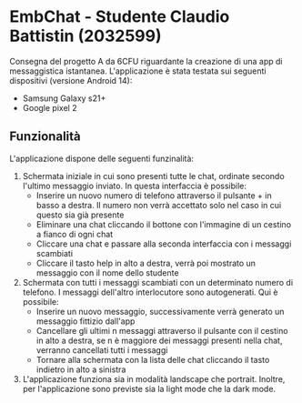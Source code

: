 # EmbChat - Studente Claudio Battistin (2032599)
Consegna del progetto A da 6CFU riguardante la creazione di una app di messaggistica istantanea. 
L'applicazione è stata testata sui seguenti dispositivi (versione Android 14):
* Samsung Galaxy s21+
* Google pixel 2
## Funzionalità
L'applicazione dispone delle seguenti funzinalità:
1. Schermata iniziale in cui sono presenti tutte le chat, ordinate secondo l'ultimo messaggio inviato. In questa interfaccia è possibile:
    - Inserire un nuovo numero di telefono attraverso il pulsante + in basso a destra. Il numero non verrà accettato solo nel caso in cui questo sia già presente
    - Eliminare una chat cliccando il bottone con l'immagine di un cestino a fianco di ogni chat
    - Cliccare una chat e passare alla seconda interfaccia con i messaggi scambiati
    - Cliccare il tasto help in alto a destra, verrà poi mostrato un messaggio con il nome dello studente
2. Schermata con tutti i messaggi scambiati con un determinato numero di telefono. I messaggi dell'altro interlocutore sono autogenerati. Qui è possibile:
   - Inserire un nuovo messaggio, successivamente verrà generato un messaggio fittizio dall'app
   - Cancellare gli ultimi n messaggi attraverso il pulsante con il cestino in alto a destra, se n è maggiore dei messaggi presenti nella chat, verranno cancellati tutti i messaggi
   - Tornare alla schermata con la lista delle chat cliccando il tasto indietro in alto a sinistra
3. L'applicazione funziona sia in modalità landscape che portrait. Inoltre, per l'applicazione sono previste sia la light mode che la dark mode.

